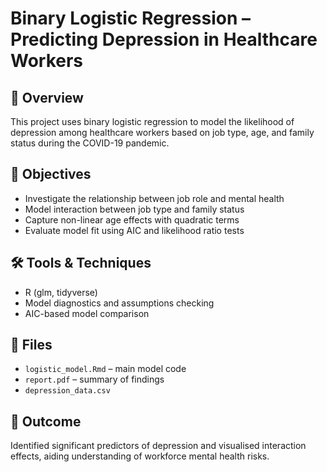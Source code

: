 # Binary Logistic Regression – Predicting Depression in Healthcare Workers

## 📘 Overview
This project uses binary logistic regression to model the likelihood of depression among healthcare workers based on job type, age, and family status during the COVID-19 pandemic.

## 🎯 Objectives
- Investigate the relationship between job role and mental health
- Model interaction between job type and family status
- Capture non-linear age effects with quadratic terms
- Evaluate model fit using AIC and likelihood ratio tests

## 🛠 Tools & Techniques
- R (glm, tidyverse)
- Model diagnostics and assumptions checking
- AIC-based model comparison

## 📁 Files
- `logistic_model.Rmd` – main model code
- `report.pdf` – summary of findings
- `depression_data.csv` 

## 📌 Outcome
Identified significant predictors of depression and visualised interaction effects, aiding understanding of workforce mental health risks.
